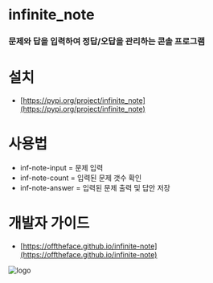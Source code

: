 # infinite_note
### 문제와 답을 입력하여 정답/오답을 관리하는 콘솔 프로그램

# 설치
- [https://pypi.org/project/infinite_note](https://pypi.org/project/infinite_note)

# 사용법
 - inf-note-input = 문제 입력
 - inf-note-count = 입력된 문제 갯수 확인
 - inf-note-answer = 입력된 문제 출력 및 답안 저장

# 개발자 가이드
- [https://offtheface.github.io/infinite-note](https://offtheface.github.io/infinite-note)

![logo](https://offtheface.github.io/infinite-note/img/social_preview.png)
